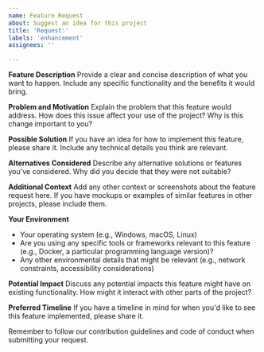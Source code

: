 ```yaml
---
name: Feature Request
about: Suggest an idea for this project
title: 'Request:'
labels: 'enhancement'
assignees: ''

---
```


**Feature Description**
Provide a clear and concise description of what you want to happen. Include any specific functionality and the benefits it would bring.

**Problem and Motivation**
Explain the problem that this feature would address. How does this issue affect your use of the project? Why is this change important to you?

**Possible Solution**
If you have an idea for how to implement this feature, please share it. Include any technical details you think are relevant.

**Alternatives Considered**
Describe any alternative solutions or features you've considered. Why did you decide that they were not suitable?

**Additional Context**
Add any other context or screenshots about the feature request here. If you have mockups or examples of similar features in other projects, please include them.

**Your Environment**
- Your operating system (e.g., Windows, macOS, Linux)
- Are you using any specific tools or frameworks relevant to this feature (e.g., Docker, a particular programming language version)?
- Any other environmental details that might be relevant (e.g., network constraints, accessibility considerations)

**Potential Impact**
Discuss any potential impacts this feature might have on existing functionality. How might it interact with other parts of the project?

**Preferred Timeline**
If you have a timeline in mind for when you'd like to see this feature implemented, please share it.

Remember to follow our contribution guidelines and code of conduct when submitting your request.
